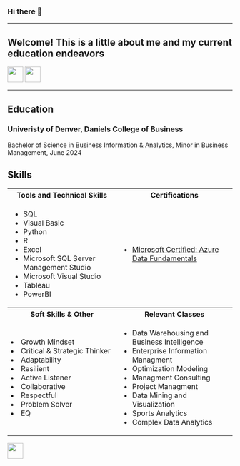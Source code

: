 ### Hi there 👋
<a name="top"></a>
<hr>

## Welcome! This is a little about me and my current education endeavors 
[<img src="https://user-images.githubusercontent.com/91146906/162140860-bfb69654-5603-49bd-a7a1-a836ab1c772c.svg" height="35"/>](#education)
[<img src="https://user-images.githubusercontent.com/91146906/162140965-cf707805-9abd-43f7-8314-4f96794c44dc.svg" height="35"/>](#skills)

<a name="education"></a>
<hr>

## Education
### Univeristy of Denver, Daniels College of Business
Bachelor of Science in Business Information & Analytics, Minor in Business Management, June 2024

<ul>
  </ul>

## Skills

<table>
  <tr>
    <th>Tools and Technical Skills</th>
    <th>Certifications</th>
  </tr>
  <tr>
    <td>
     <ul>
        <li>SQL</li>
        <li>Visual Basic</li>
        <li>Python</li>
        <li>R</li>
        <li>Excel</li>
        <li>Microsoft SQL Server Management Studio</li>
        <li>Microsoft Visual Studio</li>
        <li>Tableau</li>
       <li>PowerBI</li>
      </ul>
    </td>
    <td>
     <ul>
        <li><a href = "https://learn.microsoft.com/api/credentials/share/en-us/BrettKatz-6283/413BEF812C6F536E?sharingId=F96DFCC9DF501F46">Microsoft Certified: Azure Data Fundamentals</a></li>
      </ul>
    </td>
  </tr>
  <tr>
    <th>Soft Skills & Other</th>
    <th>Relevant Classes</th>
 </tr>
 <tr>
   <td>
        <li>Growth Mindset</li>
        <li>Critical & Strategic Thinker</li>
        <li>Adaptability</li>
        <li>Resilient</li>
        <li>Active Listener</li>
        <li>Collaborative</li>
        <li>Respectful</li>
        <li>Problem Solver</li>
        <li>EQ</li>


       
   </td>
   <td>
     <ul>
       <li>Data Warehousing and Business Intelligence</li>
       <li>Enterprise Information Managment</li>
       <li>Optimization Modeling</li>
       <li>Managment Consulting</li>
       <li>Project Managment</li>
       <li>Data Mining and Visualization</li>
       <li>Sports Analytics</li>
        <li>Complex Data Analytics</li>
     </ul>
   </td>
 </tr>
</table>

[<img src="https://user-images.githubusercontent.com/91146906/152072378-b0168a2d-e85c-47c6-a272-fcfb3f6a44ae.svg" height="35"/>](#top)
